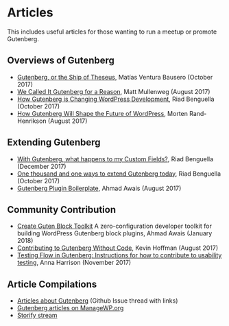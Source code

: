 # Articles

This includes useful articles for those wanting to run a meetup or promote Gutenberg.

## Overviews of Gutenberg

- [Gutenberg, or the Ship of Theseus](https://matiasventura.com/post/gutenberg-or-the-ship-of-theseus/), Matías Ventura Bausero (October 2017)
- [We Called It Gutenberg for a Reason](https://ma.tt/2017/08/we-called-it-gutenberg-for-a-reason/), Matt Mullenweg (August 2017)
- [How Gutenberg is Changing WordPress Development](https://riad.blog/2017/10/06/how-gutenberg-is-changing-wordpress-development/), Riad Benguella (October 2017)
- [How Gutenberg Will Shape the Future of WordPress](https://www.linkedin.com/pulse/gutenberg-morten-rand-hendriksen/), Morten Rand-Henrikson (August 2017)

## Extending Gutenberg

- [With Gutenberg, what happens to my Custom Fields?](https://riad.blog/2017/12/11/with-gutenberg-what-happens-to-my-custom-fields/), Riad Benguella (December 2017)
- [One thousand and one ways to extend Gutenberg today](https://riad.blog/2017/10/16/one-thousand-and-one-way-to-extend-gutenberg-today/), Riad Benguella (October 2017)
- [Gutenberg Plugin Boilerplate](https://github.com/ahmadawais/Gutenberg-Boilerplate/), Ahmad Awais (August 2017)

## Community Contribution

- [Create Guten Block Toolkit](https://ahmadawais.com/create-guten-block-toolkit/) A zero-configuration developer toolkit for building WordPress Gutenberg block plugins, Ahmad Awais (January 2018)
- [Contributing to Gutenberg Without Code](https://wordimpress.com/a-pot-stirrer-amongst-chefs-contributing-to-gutenberg-without-code/), Kevin Hoffman (August 2017)
- [Testing Flow in Gutenberg: Instructions for how to contribute to usability testing](https://make.wordpress.org/test/2017/11/22/testing-flow-in-gutenberg/), Anna Harrison (November 2017)

## Article Compilations

- [Articles about Gutenberg](https://github.com/WordPress/gutenberg/issues/1419) (Github Issue thread with links)
- [Gutenberg articles on ManageWP.org](https://managewp.org/search?q=gutenberg)
- [Storify stream](https://storify.com/bph/wordpress-gutenberg-early-comments)

